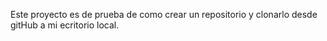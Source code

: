 Este proyecto es de prueba de como crear un repositorio y clonarlo desde gitHub a mi ecritorio local.
